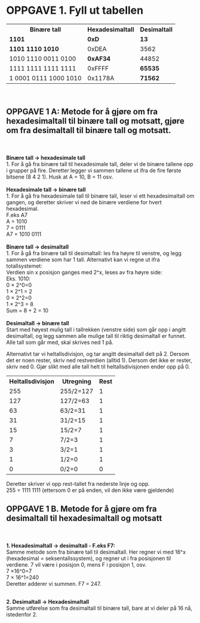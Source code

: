 <!DOCTYPE html>
# OPPGAVE 1. Fyll ut tabellen
<html>

<body>

<table>
  <tr>
    <th>Binære tall</th>
    <th>Hexadesimaltall</th>
    <th>Desimaltall</th>
  </tr>
  <tr>
    <td><b>1101</b></td>
    <td><b>0xD</b></td>
    <td><b>13</b></td>
  </tr>
  <tr>
    <td><b>1101 1110 1010</b></td>
    <td>0xDEA</td>
    <td>3562</td>
  </tr>
  <tr>
    <td>1010 1110 0011 0100</td>
    <td><b>0xAF34</b></td>
    <td>44852</td>
  </tr>
  <tr>
    <td>1111 1111 1111 1111</td>
    <td>0xFFFF</td>
    <td><b>65535</b></td>
  </tr>
  <tr>
    <td>1 0001 0111 1000 1010</td>
    <td>0x1178A</td>
    <td><b>71562</b></td>
  </tr>
</table>


<br>

## OPPGAVE 1 A: Metode for å gjøre om fra hexadesimaltall til binære tall og motsatt, gjøre om fra desimaltall til binære tall og motsatt.
<br>
<br>
	<b>Binære tall -> hexadesimale tall</b>
  <br>
	1. For å gå fra binære tall til hexadesimale tall, deler vi de binære tallene opp i grupper på fire. Deretter legger vi sammen tallene ut ifra de fire første bitsene (8 4 2 1). Husk at A = 10, B = 11 osv.
  <br>
  <br>
	<b>Hexadesimale tall -> binære tall</b> <br>
	1. For å gå fra hexadesimale tall til binære tall, leser vi ett hexadesimaltall om gangen, og deretter skriver vi ned de binære verdiene for hvert hexadesimal.
  <br>
  F.eks A7
    <br> A = 1010
    <br> 7 = 0111
    <br> A7 = 1010 0111
  <br>
  <br>
<b>Binære tall -> desimaltall</b> <br>
	1. For å gå fra binære tall til desimaltall: les fra høyre til venstre, og legg sammen verdiene som har 1 tall. Alternativt kan vi regne ut ifra totallsystemet: <br>
	Verdien sin x posisjon ganges med 2^x, leses av fra høyre side: <br>
		Eks. 1010:
			<br> 0	&times; 2^0=0
			<br> 1	&times; 2^1  =  2
			<br> 0	&times; 2^2=0
			<br> 1	&times; 2^3  =  8
			<br> Sum = 8 + 2 = 10 
      <br>
      <br>
	<b>Desimaltall -> binære tall</b><br>
	Start med høyest mulig tall i tallrekken (venstre side) som går opp i angitt desimaltall, og legg sammen alle mulige tall til riktig desimaltall er funnet. Alle tall som går med, skal skrives ned 1 på.
  <br>

Alternativt tar vi heltallsdivisjon, og tar angitt desimaltall delt på 2. Dersom det er noen rester, skriv ned restverdien (alltid 1). Dersom det ikke er rester, skriv ned 0. Gjør slikt med alle tall helt til heltallsdivisjonen ender opp på 0.
<table>
  <tr>
    <th>Heltallsdivisjon</th>
    <th>Utregning</th>
    <th>Rest</th>
  </tr>
  <tr>
    <td>255</td>
    <td>255/2=127</td>
    <td>1</td>
  </tr>
  <tr>
    <td>127</td>
    <td>127/2=63</td>
    <td>1</td>
  </tr>
  <tr>
    <td>63</td>
    <td>63/2=31</td>
    <td>1</td>
  </tr>
  <tr>
    <td>31</td>
    <td>31/2=15</td>
    <td>1</td>
  </tr>
  <tr>
    <td>15</td>
    <td>15/2=7</td>
    <td>1</td>
  </tr>
  <tr>
    <td>7</td>
    <td>7/2=3</td>
    <td>1</td>
  </tr>
  <tr>
    <td>3</td>
    <td>3/2=1</td>
    <td>1</td>
  </tr>
  <tr>
    <td>1</td>
    <td>1/2=0</td>
    <td>1</td>
  </tr>
  <tr>
    <td>0</td>
    <td>0/2=0</td>
    <td>0</td>
  </tr>
</table>
	Deretter skriver vi opp rest-tallet fra nederste linje og opp.<br>
  255 = 1111 1111  (ettersom 0 er på enden, vil den ikke være gjeldende)
<br>

## OPPGAVE 1 B. Metode for å gjøre om fra desimaltall til hexadesimaltall og motsatt
 <br>
 <br>
	<b>1. Hexadesimaltall -> desimaltall - F.eks F7:</b>
  <br>
		Samme metode som fra binære tall til desimaltall.
		Her regner vi med 16^x (hexadesimal = seksentallssystem), og regner ut i fra posisjonen til verdiene. 7 vil være i posisjon 0, mens F i posisjon 1, osv.
			<br>7 &times;16^0=7
			<br>7 &times; 16^1=240
			<br>Deretter adderer vi summen. F7 = 247.
      <br>
      <br>
			
 <b>2. Desimaltall -> Hexadesimaltall </b><br>
	Samme utførelse som fra desimaltall til binære tall, bare at vi deler på 16 nå, istedenfor 2. 

</body>
</html>
